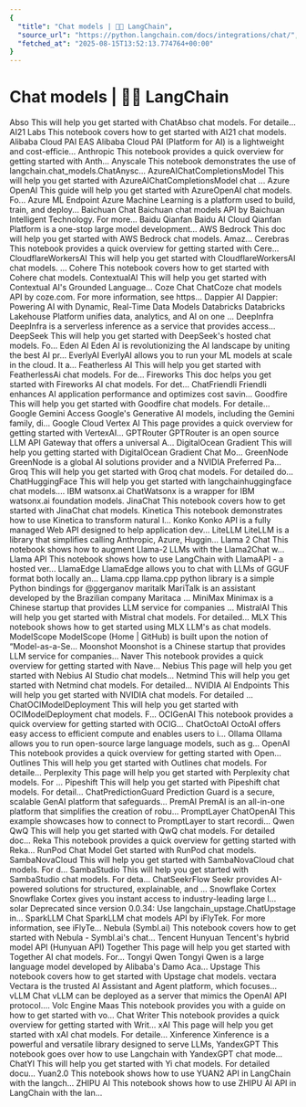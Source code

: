 ```yaml
---
{
  "title": "Chat models | 🦜️🔗 LangChain",
  "source_url": "https://python.langchain.com/docs/integrations/chat/",
  "fetched_at": "2025-08-15T13:52:13.774764+00:00"
}
---
```


# Chat models | 🦜️🔗 LangChain

Abso
This will help you get started with ChatAbso chat models. For detaile...
AI21 Labs
This notebook covers how to get started with AI21 chat models.
Alibaba Cloud PAI EAS
Alibaba Cloud PAI (Platform for AI) is a lightweight and cost-efficie...
Anthropic
This notebook provides a quick overview for getting started with Anth...
Anyscale
This notebook demonstrates the use of langchain.chat_models.ChatAnysc...
AzureAIChatCompletionsModel
This will help you get started with AzureAIChatCompletionsModel chat ...
Azure OpenAI
This guide will help you get started with AzureOpenAI chat models. Fo...
Azure ML Endpoint
Azure Machine Learning is a platform used to build, train, and deploy...
Baichuan Chat
Baichuan chat models API by Baichuan Intelligent Technology. For more...
Baidu Qianfan
Baidu AI Cloud Qianfan Platform is a one-stop large model development...
AWS Bedrock
This doc will help you get started with AWS Bedrock chat models. Amaz...
Cerebras
This notebook provides a quick overview for getting started with Cere...
CloudflareWorkersAI
This will help you get started with CloudflareWorkersAI chat models. ...
Cohere
This notebook covers how to get started with Cohere chat models.
ContextualAI
This will help you get started with Contextual AI's Grounded Language...
Coze Chat
ChatCoze chat models API by coze.com. For more information, see https...
Dappier AI
Dappier: Powering AI with Dynamic, Real-Time Data Models
Databricks
Databricks Lakehouse Platform unifies data, analytics, and AI on one ...
DeepInfra
DeepInfra is a serverless inference as a service that provides access...
DeepSeek
This will help you get started with DeepSeek's hosted chat models. Fo...
Eden AI
Eden AI is revolutionizing the AI landscape by uniting the best AI pr...
EverlyAI
EverlyAI allows you to run your ML models at scale in the cloud. It a...
Featherless AI
This will help you get started with FeatherlessAi chat models. For de...
Fireworks
This doc helps you get started with Fireworks AI chat models. For det...
ChatFriendli
Friendli enhances AI application performance and optimizes cost savin...
Goodfire
This will help you get started with Goodfire chat models. For detaile...
Google Gemini
Access Google's Generative AI models, including the Gemini family, di...
Google Cloud Vertex AI
This page provides a quick overview for getting started with VertexAI...
GPTRouter
GPTRouter is an open source LLM API Gateway that offers a universal A...
DigitalOcean Gradient
This will help you getting started with DigitalOcean Gradient Chat Mo...
GreenNode
GreenNode is a global AI solutions provider and a NVIDIA Preferred Pa...
Groq
This will help you get started with Groq chat models. For detailed do...
ChatHuggingFace
This will help you get started with langchainhuggingface chat models....
IBM watsonx.ai
ChatWatsonx is a wrapper for IBM watsonx.ai foundation models.
JinaChat
This notebook covers how to get started with JinaChat chat models.
Kinetica
This notebook demonstrates how to use Kinetica to transform natural l...
Konko
Konko API is a fully managed Web API designed to help application dev...
LiteLLM
LiteLLM is a library that simplifies calling Anthropic, Azure, Huggin...
Llama 2 Chat
This notebook shows how to augment Llama-2 LLMs with the Llama2Chat w...
Llama API
This notebook shows how to use LangChain with LlamaAPI - a hosted ver...
LlamaEdge
LlamaEdge allows you to chat with LLMs of GGUF format both locally an...
Llama.cpp
llama.cpp python library is a simple Python bindings for @ggerganov
maritalk
MariTalk is an assistant developed by the Brazilian company Maritaca ...
MiniMax
Minimax is a Chinese startup that provides LLM service for companies ...
MistralAI
This will help you get started with Mistral chat models. For detailed...
MLX
This notebook shows how to get started using MLX LLM's as chat models.
ModelScope
ModelScope (Home | GitHub) is built upon the notion of “Model-as-a-Se...
Moonshot
Moonshot is a Chinese startup that provides LLM service for companies...
Naver
This notebook provides a quick overview for getting started with Nave...
Nebius
This page will help you get started with Nebius AI Studio chat models...
Netmind
This will help you get started with Netmind chat models. For detailed...
NVIDIA AI Endpoints
This will help you get started with NVIDIA chat models. For detailed ...
ChatOCIModelDeployment
This will help you get started with OCIModelDeployment chat models. F...
OCIGenAI
This notebook provides a quick overview for getting started with OCIG...
ChatOctoAI
OctoAI offers easy access to efficient compute and enables users to i...
Ollama
Ollama allows you to run open-source large language models, such as g...
OpenAI
This notebook provides a quick overview for getting started with Open...
Outlines
This will help you get started with Outlines chat models. For detaile...
Perplexity
This page will help you get started with Perplexity chat models. For ...
Pipeshift
This will help you get started with Pipeshift chat models. For detail...
ChatPredictionGuard
Prediction Guard is a secure, scalable GenAI platform that safeguards...
PremAI
PremAI is an all-in-one platform that simplifies the creation of robu...
PromptLayer ChatOpenAI
This example showcases how to connect to PromptLayer to start recordi...
Qwen QwQ
This will help you get started with QwQ chat models. For detailed doc...
Reka
This notebook provides a quick overview for getting started with Reka...
RunPod Chat Model
Get started with RunPod chat models.
SambaNovaCloud
This will help you get started with SambaNovaCloud chat models. For d...
SambaStudio
This will help you get started with SambaStudio chat models. For deta...
ChatSeekrFlow
Seekr provides AI-powered solutions for structured, explainable, and ...
Snowflake Cortex
Snowflake Cortex gives you instant access to industry-leading large l...
solar
Deprecated since version 0.0.34: Use langchain_upstage.ChatUpstage in...
SparkLLM Chat
SparkLLM chat models API by iFlyTek. For more information, see iFlyTe...
Nebula (Symbl.ai)
This notebook covers how to get started with Nebula - Symbl.ai's chat...
Tencent Hunyuan
Tencent's hybrid model API (Hunyuan API)
Together
This page will help you get started with Together AI chat models. For...
Tongyi Qwen
Tongyi Qwen is a large language model developed by Alibaba's Damo Aca...
Upstage
This notebook covers how to get started with Upstage chat models.
vectara
Vectara is the trusted AI Assistant and Agent platform, which focuses...
vLLM Chat
vLLM can be deployed as a server that mimics the OpenAI API protocol....
Volc Engine Maas
This notebook provides you with a guide on how to get started with vo...
Chat Writer
This notebook provides a quick overview for getting started with Writ...
xAI
This page will help you get started with xAI chat models. For detaile...
Xinference
Xinference is a powerful and versatile library designed to serve LLMs,
YandexGPT
This notebook goes over how to use Langchain with YandexGPT chat mode...
ChatYI
This will help you get started with Yi chat models. For detailed docu...
Yuan2.0
This notebook shows how to use YUAN2 API in LangChain with the langch...
ZHIPU AI
This notebook shows how to use ZHIPU AI API in LangChain with the lan...
